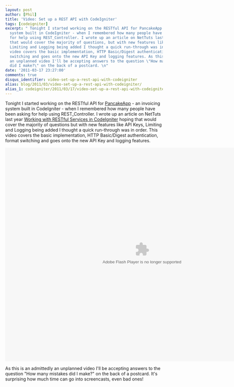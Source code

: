 ```yaml
---
layout: post
author: [Phil]
title: 'Video: Set up a REST API with CodeIgniter'
tags: [codeigniter]
excerpt: " Tonight I started working on the RESTful API for PancakeApp - an invoicing
  system built in CodeIgniter - when I remembered how many people have been asking
  for help using REST_Controller. I wrote up an article on NetTuts last year hoping
  that would cover the majority of questions, but with new features like API Keys,
  Limiting and Logging being added I thought a quick run-through was in order. This
  video covers the basic implementation, HTTP Basic/Digest authentication, format
  switching and goes onto the new API Key and logging features. As this is an admittedly
  an unplanned video I'll be accepting answers to the question \"How many mistakes
  did I make?\" on the back of a postcard. \n"
date: '2011-03-17 23:27:00'
comments: true
disqus_identifier: video-set-up-a-rest-api-with-codeigniter
alias: blog/2011/03/video-set-up-a-rest-api-with-codeigniter/
alias_1: codeigniter/2011/03/17/video-set-up-a-rest-api-with-codeigniter/
---
```


Tonight I started working on the RESTful API for [PancakeApp](http://pancakeapp.com/) - an invoicing system built in CodeIgniter - when I remembered how many people have been asking for help using REST_Controller. I wrote up an article on NetTuts last year [Working with RESTful Services in CodeIgniter](http://net.tutsplus.com/tutorials/php/working-with-restful-services-in-codeigniter-2/) hoping that would cover the majority of questions but with new features like API Keys, Limiting and Logging being added I thought a quick run-through was in order. This video covers the basic implementation, HTTP Basic/Digest authentication, format switching and goes onto the new API Key and logging features.

<p style="text-align: center;">
<embed allowfullscreen="true" allowscriptaccess="always" height="683" src="http://blip.tv/play/g7lmgqyWDwA" type="application/x-shockwave-flash" width="875"></embed>
</p>

As this is an admittedly an unplanned video I'll be accepting answers to the question "How many mistakes did I make?" on the back of a postcard. It's surprising how much time can go into screencasts, even bad ones!
